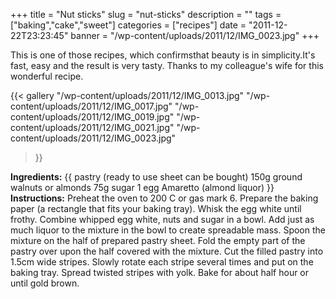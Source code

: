 +++
title = "Nut sticks"
slug = "nut-sticks"
description = ""
tags = ["baking","cake","sweet"]
categories = ["recipes"]
date = "2011-12-22T23:23:45"
banner = "/wp-content/uploads/2011/12/IMG_0023.jpg"
+++

This is one of those recipes, which confirmsthat beauty is in simplicity.It's fast, easy and the result is very tasty. Thanks to my colleague's wife for this wonderful
recipe.

{{< gallery
    "/wp-content/uploads/2011/12/IMG_0013.jpg"
    "/wp-content/uploads/2011/12/IMG_0017.jpg"
    "/wp-content/uploads/2011/12/IMG_0019.jpg"
    "/wp-content/uploads/2011/12/IMG_0021.jpg"
    "/wp-content/uploads/2011/12/IMG_0023.jpg"
>}}

**Ingredients:**
{{ pastry (ready to use sheet can be bought)
150g ground walnuts or almonds
75g sugar
1 egg
Amaretto (almond liquor) }}
**Instructions:**
Preheat the oven to 200 C or gas mark 6. Prepare the baking paper (a rectangle that fits your baking
tray). Whisk the egg white until frothy. Combine whipped egg white, nuts and sugar in a bowl. Add
just as much liquor to the mixture in the bowl to create spreadable mass. Spoon the mixture on the
half of prepared pastry sheet. Fold the empty part of the pastry over upon the half covered with
the mixture. Cut the filled pastry into 1.5cm wide stripes. Slowly rotate each stripe several times
and put on the baking tray. Spread twisted stripes with yolk. Bake for about half hour or until
gold brown.
